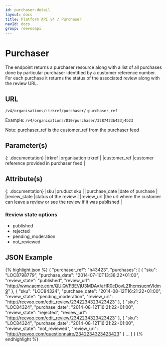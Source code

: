 ```yaml
---
id: purchaser-detail
layout: docs
title: Platform API v4 / Purchaser
navId: docs
group: reevooapi
---
```


# Purchaser
The endpoint returns a purchaser resource along with a list of all purchases done by
particular purchaser identified by a customer reference number.
For each purchase it returns the status of the associated review along with the review URL.

## URL
`/v4/organisations/:trkref/purchaser/:purchaser_ref`

Example: `/v4/organisations/D10/purchaser/3287423b423j4b23`

Note: purchaser_ref is the customer_ref from the purchaser feed

## Parameter(s)

{: .documentation}
|trkref         |organisation trkref                            |
|customer_ref   |customer reference provided in purchaser feed  |

## Attribute(s)

{: .documentation}
|sku              |pruduct sku                                                                         |
|purchase_date    |date of purchase                                                                    |
|review_state     |status of the review                                                                |
|review_url       |the url where the customer can leave a review or see the review if it was published |

### Review state options

- published
- rejected
- pending_moderation
- not_reviewed


## JSON Example
{% highlight json %}
{
  "purchaser_ref": "h43423",
  "purchases": [
    {
      "sku": "LOC8798779",
      "purchase_date": "2014-07-10T13:38:22+01:00",
      "review_state": "published",
      "review_url": "http://www.acme.com/QUlQVFBEVjU3MDA=/aHR0cDovL21hcmsucmVldm9"
    }, {
      "sku": "LOC84324",
      "purchase_date": "2014-08-12T16:21:22+01:00",
      "review_state": "pending_moderation",
      "review_url": "http://reevoo.com/edit_review/2342234323423423"
    }, {
      "sku": "LOC84324",
      "purchase_date": "2014-08-12T16:21:22+01:00",
      "review_state": "rejected",
      "review_url": "http://reevoo.com/edit_review/2342234323423423"
    }, {
      "sku": "LOC84324",
      "purchase_date": "2014-08-12T16:21:22+01:00",
      "review_state": "not_reviewed",
      "review_url": "http://reevoo.com/questionnaire/2342234323423423"
    }
    ...
  ]
}
{% endhighlight %}

